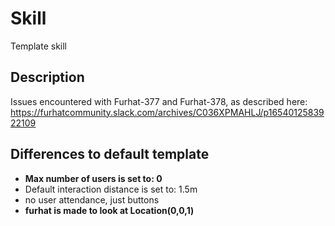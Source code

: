 # Skill

Template skill

## Description

Issues encountered with Furhat-377 and Furhat-378, as described here: <https://furhatcommunity.slack.com/archives/C036XPMAHLJ/p1654012583922109>

## Differences to default template

- **Max number of users is set to: 0**
- Default interaction distance is set to: 1.5m
- no user attendance, just buttons
- **furhat is made to look at Location(0,0,1)**

